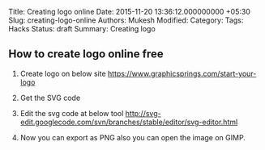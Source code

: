 Title: Creating logo online
Date: 2015-11-20 13:36:12.000000000 +05:30
Slug: creating-logo-online
Authors: Mukesh
Modified: 
Category: 
Tags: Hacks
Status: draft
Summary: 
	Creating logo 

## How to create logo online free 


1. Create logo on below site 
https://www.graphicsprings.com/start-your-logo

2. Get the SVG code 

3. Edit the svg code at below tool
http://svg-edit.googlecode.com/svn/branches/stable/editor/svg-editor.html

4. Now you can export as PNG also you can open the image on GIMP. 